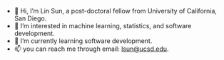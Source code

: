 - 👋 Hi, I’m Lin Sun, a post-doctoral fellow from University of California, San Diego.
- 👀 I’m interested in machine learning, statistics, and software development.
- 🌱 I’m currently learning software development.
- 📫 you can reach me through email: lsun@ucsd.edu.

<!---
LinSun-UCSD/LinSun-UCSD is a ✨ special ✨ repository because its `README.md` (this file) appears on your GitHub profile.
You can click the Preview link to take a look at your changes.
--->
